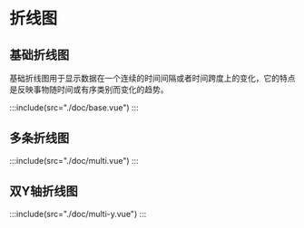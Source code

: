 # 折线图

## 基础折线图

基础折线图用于显示数据在一个连续的时间间隔或者时间跨度上的变化，它的特点是反映事物随时间或有序类别而变化的趋势。

:::include(src="./doc/base.vue")
:::

## 多条折线图

:::include(src="./doc/multi.vue")
:::


## 双Y轴折线图

:::include(src="./doc/multi-y.vue")
:::
